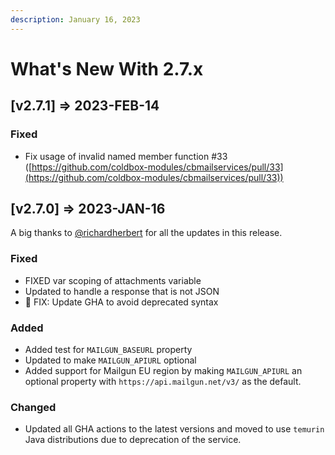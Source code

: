 ```yaml
---
description: January 16, 2023
---
```


# What's New With 2.7.x

## \[v2.7.1] => 2023-FEB-14

### Fixed

* Fix usage of invalid named member function #33 ([https://github.com/coldbox-modules/cbmailservices/pull/33](https://github.com/coldbox-modules/cbmailservices/pull/33))

## \[v2.7.0] => 2023-JAN-16

A big thanks to [@richardherbert](https://github.com/richardherbert) for all the updates in this release.

### Fixed

* FIXED var scoping of attachments variable
* Updated to handle a response that is not JSON
* 🐛 FIX: Update GHA to avoid deprecated syntax

### Added

* Added test for `MAILGUN_BASEURL` property
* Updated to make `MAILGUN_APIURL` optional
* Added support for Mailgun EU region by making `MAILGUN_APIURL` an optional property with `https://api.mailgun.net/v3/` as the default.

### Changed

* Updated all GHA actions to the latest versions and moved to use `temurin` Java distributions due to deprecation of the service.
